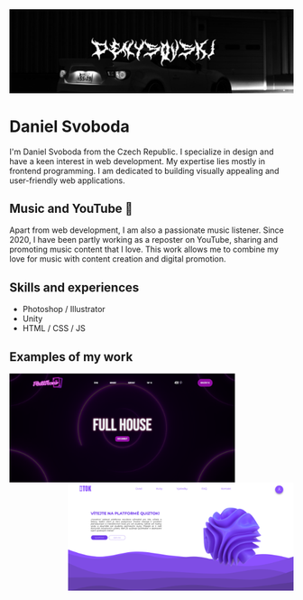 <img src="https://github.com/denysovski/denysovski/blob/main/background.jpg"> 

# Daniel Svoboda
I'm Daniel Svoboda from the Czech Republic. I specialize in design and have a keen interest in web development. My expertise lies mostly in frontend programming. I am dedicated to building visually appealing and user-friendly web applications.

## Music and YouTube 🔴
Apart from web development, I am also a passionate music listener. Since 2020, I have been partly working as a reposter on YouTube, sharing and promoting music content that I love. This work allows me to combine my love for music with content creation and digital promotion.

## Skills and experiences
- Photoshop / Illustrator
- Unity
- HTML / CSS / JS

## Examples of my work
<img src="https://github.com/denysovski/denysovski/blob/main/house.png" width="400px" style="float:left"><img src="https://github.com/denysovski/denysovski/blob/main/tok.png" style="float:right" width="400px"> 
